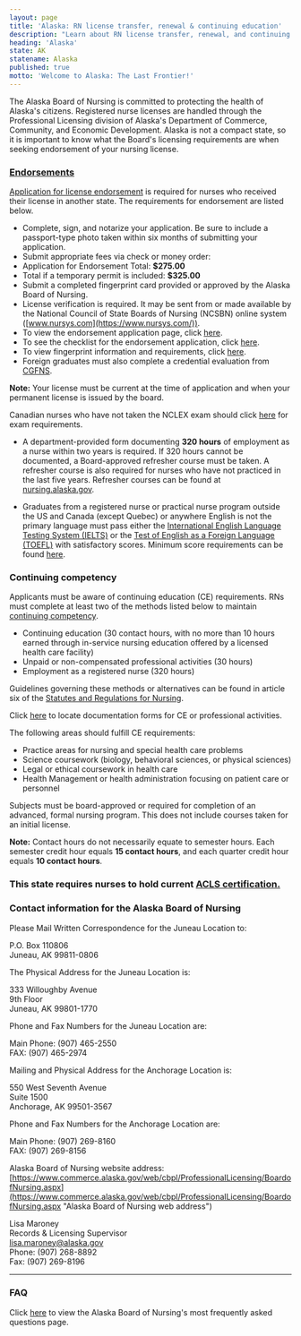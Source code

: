 ```yaml
---
layout: page
title: 'Alaska: RN license transfer, renewal & continuing education'
description: "Learn about RN license transfer, renewal, and continuing education in Alaska. Get info to advance your nursing practice."
heading: 'Alaska'
state: AK
statename: Alaska
published: true
motto: 'Welcome to Alaska: The Last Frontier!'
---
```


The Alaska Board of Nursing is committed to protecting the health of Alaska's citizens. Registered nurse licenses are handled through the Professional Licensing division of Alaska's Department of Commerce, Community, and Economic Development. Alaska is not a compact state, so it is important to know what the Board's licensing requirements are when seeking endorsement of your nursing license.

### [Endorsements](https://www.commerce.alaska.gov/web/portals/5/pub/nur4016.pdf)

[Application for license endorsement](https://www.commerce.alaska.gov/web/portals/5/pub/nur4016.pdf) is required for nurses who received their license in another state. The requirements for endorsement are listed below.

-   Complete, sign, and notarize your application. Be sure to include a passport-type photo taken within six months of submitting your application.
-   Submit appropriate fees via check or money order:
-   Application for Endorsement Total: **$275.00**
-   Total if a temporary permit is included: **$325.00**
-   Submit a completed fingerprint card provided or approved by the Alaska Board of Nursing.
-   License verification is required. It may be sent from or made available by the National Council of State Boards of Nursing (NCSBN) online system ([www.nursys.com](https://www.nursys.com/)).
-   To view the endorsement application page, click [here](https://www.commerce.alaska.gov/web/portals/5/pub/nur4016.pdf "Link to endorsement Alaska application").
-   To see the checklist for the endorsement application, click [here](https://www.commerce.alaska.gov/web/portals/5/pub/nur4259.pdf "Check list for endorsement application").
-   To view fingerprint information and requirements, click [here](https://www.commerce.alaska.gov/web/Portals/5/pub/adm4637.pdf "Fingerprint information and checklist").
-   Foreign graduates must also complete a credential evaluation from [CGFNS](https://www.cgfns.org/ "link to Commission on Graduates of Foreign Nursing Schools home page").

**Note:** Your license must be current at the time of application and when your permanent license is issued by the board.

Canadian nurses who have not taken the NCLEX exam should click [here](https://www.commerce.alaska.gov/web/portals/5/pub/nur4112.pdf) for exam requirements.

-   A department-provided form documenting **320 hours** of employment as a nurse within two years is required. If 320 hours cannot be documented, a Board-approved refresher course must be taken. A refresher course is also required for nurses who have not practiced in the last five years. Refresher courses can be found at [nursing.alaska.gov](https://www.commerce.alaska.gov/web/cbpl/ProfessionalLicensing/BoardofNursing/ApplicantInformation/RefresherCourseInformation).

-   Graduates from a registered nurse or practical nurse program outside the US and Canada (except Quebec) or anywhere English is not the primary language must pass either the [International English Language Testing System (IELTS)](https://ielts.org/take-a-test/why-choose-ielts) or the [Test of English as a Foreign Language (TOEFL)](https://www.ets.org/toefl.html) with satisfactory scores. Minimum score requirements can be found [here](https://www.commerce.alaska.gov/web/cbpl/ProfessionalLicensing/BoardofNursing/ApplicantInformation/ForeignEducatedNurseRequirements.aspx).

### Continuing competency

Applicants must be aware of continuing education (CE) requirements. RNs must complete at least two of the methods listed below to maintain [continuing competency](https://www.commerce.alaska.gov/web/cbpl/ProfessionalLicensing/BoardofNursing/ApplicantInformation/ContinuedCompetencyInformation.aspx).

-   Continuing education (30 contact hours, with no more than 10 hours earned through in-service nursing education offered by a licensed health care facility)
-   Unpaid or non-compensated professional activities (30 hours)
-   Employment as a registered nurse (320 hours)

Guidelines governing these methods or alternatives can be found in article six of the [Statutes and Regulations for Nursing](https://www.commerce.alaska.gov/web/Portals/5/pub/NursingStatutes.pdf).

Click [here](https://www.commerce.alaska.gov/web/Portals/5/pub/nur4268.pdf) to locate documentation forms for CE or professional activities.

The following areas should fulfill CE requirements:

-   Practice areas for nursing and special health care problems
-   Science coursework (biology, behavioral sciences, or physical sciences)
-   Legal or ethical coursework in health care
-   Health Management or health administration focusing on patient care or personnel

Subjects must be board-approved or required for completion of an advanced, formal nursing program. This does not include courses taken for an initial license.

**Note:** Contact hours do not necessarily equate to semester hours. Each semester credit hour equals **15 contact hours**, and each quarter credit hour equals **10 contact hours**.

### This state requires nurses to hold current [ACLS certification.](https://www.acls.net/alaska-acls-pals-bls)

### Contact information for the Alaska Board of Nursing

Please Mail Written Correspondence for the Juneau Location to:

P.O. Box 110806  
Juneau, AK 99811-0806

The Physical Address for the Juneau Location is:

333 Willoughby Avenue  
9th Floor  
Juneau, AK 99801-1770

Phone and Fax Numbers for the Juneau Location are:

Main Phone: (907) 465-2550  
FAX: (907) 465-2974

Mailing and Physical Address for the Anchorage Location is:

550 West Seventh Avenue  
Suite 1500  
Anchorage, AK 99501-3567

Phone and Fax Numbers for the Anchorage Location are:

Main Phone: (907) 269-8160  
FAX: (907) 269-8156

Alaska Board of Nursing website address:  
[https://www.commerce.alaska.gov/web/cbpl/ProfessionalLicensing/BoardofNursing.aspx](https://www.commerce.alaska.gov/web/cbpl/ProfessionalLicensing/BoardofNursing.aspx "Alaska Board of Nursing web address")

Lisa Maroney  
Records & Licensing Supervisor  
<lisa.maroney@alaska.gov>  
Phone: (907) 268-8892  
Fax: (907) 269-8196

* * * * *

### FAQ

Click [here](https://www.commerce.alaska.gov/web/cbpl/ProfessionalLicensing/BoardofNursing/ApplicantInformation/FrequentlyAskedQuestions.aspx) to view the Alaska Board of Nursing's most frequently asked questions page.
